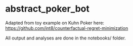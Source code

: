 # abstract_poker_bot

Adapted from toy example on Kuhn Poker here:
https://github.com/int8/counterfactual-regret-minimization

All output and analyses are done in the notebooks/ folder.


